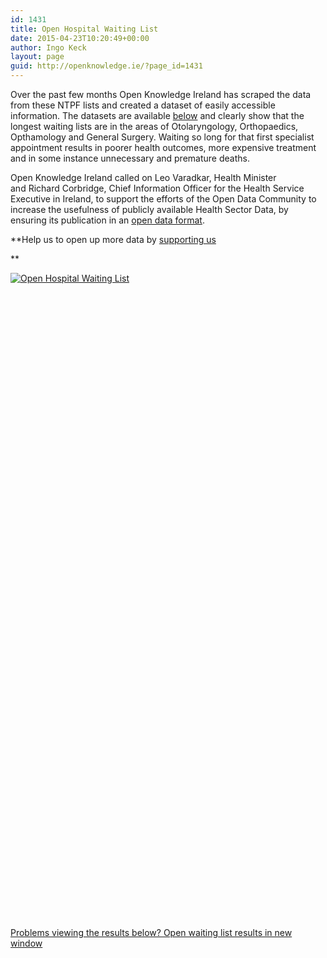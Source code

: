 ```yaml
---
id: 1431
title: Open Hospital Waiting List
date: 2015-04-23T10:20:49+00:00
author: Ingo Keck
layout: page
guid: http://openknowledge.ie/?page_id=1431
---
```

Over the past few months Open Knowledge Ireland has scraped the data from these NTPF lists and created a dataset of easily accessible information. The datasets are available <a href="https://github.com/openknowledgeireland/DataStore/blob/master/HospitalWaitingList/NTPF_Datasets%20-%20Linked_Hospital.csv" target="_blank">below</a> and clearly show that the longest waiting lists are in the areas of Otolaryngology, Orthopaedics, Opthamology and General Surgery. Waiting so long for that first specialist appointment results in poorer health outcomes, more expensive treatment and in some instance unnecessary and premature deaths.

Open Knowledge Ireland called on Leo Varadkar, Health Minister and Richard Corbridge, Chief Information Officer for the Health Service Executive in Ireland, to support the efforts of the Open Data Community to increase the usefulness of publicly available Health Sector Data, by ensuring its publication in an <a href="http://opendefinition.org/" target="_blank">open data format</a>.

**Help us to open up more data by [supporting us](/donate/ "Donate")
  
** 
  


<div class="tableauPlaceholder" style="width: 1020px; height: 1033px;">
  <noscript>
    <a href='http://openknowledge.ie/projects/open-hospital-waiting-list/'><img alt='Open Hospital Waiting List ' src='https://public.tableau.com/static/images/DF/DFD4RKN8Z/1_rss.png' style='border: none' /></a>
  </noscript>
</div>

<a href="http://rpubs.com/Corcoran_Ad/73622" target="_blank">Problems viewing the results below? Open waiting list results in new window</a>
